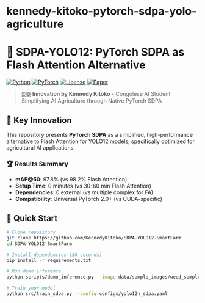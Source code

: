 # kennedy-kitoko-pytorch-sdpa-yolo-agriculture

# 🚀 SDPA-YOLO12: PyTorch SDPA as Flash Attention Alternative

[![Python](https://img.shields.io/badge/Python-3.8+-blue.svg)](https://python.org)
[![PyTorch](https://img.shields.io/badge/PyTorch-2.0+-orange.svg)](https://pytorch.org)
[![License](https://img.shields.io/badge/License-MIT-green.svg)](LICENSE)
[![Paper](https://img.shields.io/badge/Paper-ArXiv-red.svg)](https://arxiv.org/abs/YOUR_PAPER)

> **🇨🇩 Innovation by Kennedy Kitoko** - Congolese AI Student  
> Simplifying AI Agriculture through Native PyTorch SDPA

## 🎯 **Key Innovation**

This repository presents **PyTorch SDPA** as a simplified, high-performance alternative to Flash Attention for YOLO12 models, specifically optimized for agricultural AI applications.

### 🏆 **Results Summary**
- **mAP@50**: 97.8% (vs 98.2% Flash Attention)
- **Setup Time**: 0 minutes (vs 30-60 min Flash Attention)
- **Dependencies**: 0 external (vs multiple complex for FA)
- **Compatibility**: Universal PyTorch 2.0+ (vs CUDA-specific)

## 🚀 **Quick Start**

```bash
# Clone repository
git clone https://github.com/KennedyKitoko/SDPA-YOLO12-SmartFarm
cd SDPA-YOLO12-SmartFarm

# Install dependencies (30 seconds)
pip install -r requirements.txt

# Run demo inference
python scripts/demo_inference.py --image data/sample_images/weed_sample_1.jpg

# Train your model
python src/train_sdpa.py --config configs/yolo12n_sdpa.yaml
